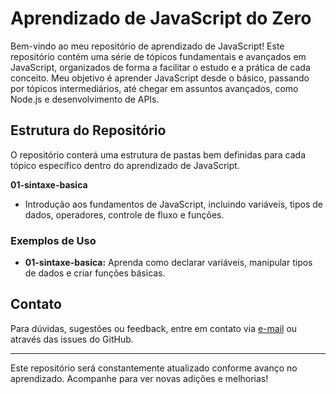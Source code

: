 # Aprendizado de JavaScript do Zero

Bem-vindo ao meu repositório de aprendizado de JavaScript! Este repositório contém uma série de tópicos fundamentais e avançados em JavaScript, organizados de forma a facilitar o estudo e a prática de cada conceito. Meu objetivo é aprender JavaScript desde o básico, passando por tópicos intermediários, até chegar em assuntos avançados, como Node.js e desenvolvimento de APIs.

## Estrutura do Repositório

O repositório conterá uma estrutura de pastas bem definidas para cada tópico específico dentro do aprendizado de JavaScript.

**01-sintaxe-basica**
   - Introdução aos fundamentos de JavaScript, incluindo variáveis, tipos de dados, operadores, controle de fluxo e funções.

<!-- 2. **02-estrutura-de-dados**
   - Exemplos e práticas de estruturas de dados fundamentais em JavaScript, como arrays, listas encadeadas, pilhas, filas e árvores.

3. **03-algorithms**
   - Implementação de algoritmos comuns, como ordenação, busca, recursão, e análise de complexidade de tempo.

4. **04-oop (Programação Orientada a Objetos)**
   - Princípios da programação orientada a objetos em JavaScript, incluindo classes, herança, polimorfismo, encapsulamento, abstração e padrões de design.

5. **05-async-programming (Programação Assíncrona)**
   - Conceitos e práticas de programação assíncrona em JavaScript, incluindo callbacks, Promises, async/await, e o Event Loop.

6. **06-nodejs**
   - Tópicos fundamentais para trabalhar com Node.js, como módulos nativos, o framework Express, manipulação de arquivos, banco de dados, autenticação, WebSockets, testes, e deployment. -->

<!-- ## Como Usar Este Repositório

Cada diretório contém exemplos de código, exercícios práticos, e um `README.md` adicional que explica os principais conceitos abordados naquele tópico específico. Este repositório é organizado para facilitar a aprendizagem gradual e a prática contínua.

Se você é um iniciante, recomendo começar pela pasta `01-sintaxe-basica`, que cobre os fundamentos de JavaScript. Conforme você for avançando, pode explorar as outras pastas para aprender mais sobre estruturas de dados, algoritmos, programação orientada a objetos, e muito mais. -->

### Exemplos de Uso

- **01-sintaxe-basica:** Aprenda como declarar variáveis, manipular tipos de dados e criar funções básicas.
<!-- - **02-estrutura-de-dados:** Implemente listas encadeadas e explore como funcionam pilhas e filas.
- **03-algorithms:** Pratique algoritmos de ordenação como bubble sort e quick sort.
- **04-oop:** Crie suas próprias classes e entenda como funciona a herança e o polimorfismo em JavaScript.
- **05-async-programming:** Trabalhe com operações assíncronas usando Promises e async/await.
- **06-nodejs:** Construa servidores com Express, manipule arquivos e conecte-se a bancos de dados. -->

## Contato

Para dúvidas, sugestões ou feedback, entre em contato via [e-mail](mailto:eduardomar1703@gmail.com) ou através das issues do GitHub.

---

Este repositório será constantemente atualizado conforme avanço no aprendizado. Acompanhe para ver novas adições e melhorias!

